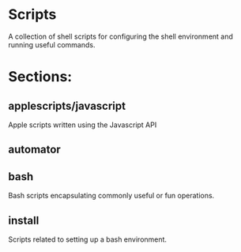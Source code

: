 # Scripts
A collection of shell scripts for configuring the shell environment and running useful commands.


# Sections:

## applescripts/javascript
Apple scripts written using the Javascript API
## automator
## bash
Bash scripts encapsulating commonly useful or fun operations.

## install
Scripts related to setting up a bash environment.

